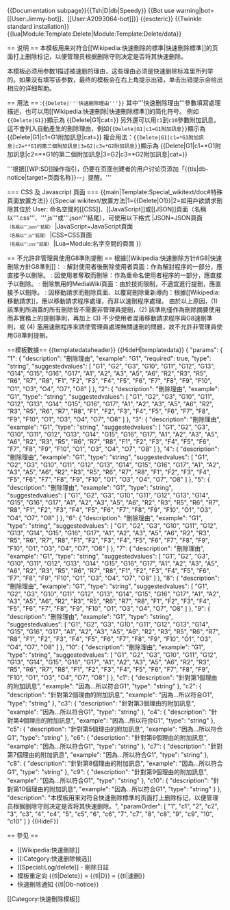 <noinclude>{{Documentation subpage}}</noinclude><includeonly>{{Tsh|D|db|Speedy}}
{{Bot use warning|bot=[[User:Jimmy-bot]]、[[User:A2093064-bot]]}}</includeonly>
{{esoteric}}
{{Twinkle standard installation}}
{{lua|Module:Template:Delete|Module:Template:Delete/data}}

== 说明 ==
本模板用来对符合[[Wikipedia:快速刪除的標準|快速刪除標準]]的页面打上删除标记，以便管理员根据删除守则决定是否将其快速删除。

本模板必须用参数1描述被速删的理由，这些理由必须是快速删除标准里所列举的。如果没有填写该参数，最终的模板会在右上角提示出错，单击出错提示会给出相应的详细帮助。

== 用法 ==
:<code>&#123;{Delete|'''快速删除理由'''}&#125;</code>
其中'''快速删除理由'''參數填寫處理描述，也可以用[[Wikipedia:快速刪除|快速刪除標準]]的简化符号。
例如<code><nowiki>{{Delete|G1}}</nowiki></code>顯示為
{{Delete|G1|cat=}}
另外還可以用<code>c1</code>到<code>c10</code>參數附加訊息，這不會列入自動產生的刪除理由，例如<code><nowiki>{{Delete|G1|c1=G1附加訊息}}</nowiki></code>顯示為
{{Delete|G1|c1=G1附加訊息|cat=}}
複合用法：<code><nowiki>{{Delete|G1|c1=*G1附加訊息|c2=**G1的第二個附加訊息|3=G2|c3=*G2附加訊息}}</nowiki></code>顯示為
{{Delete|G1|c1=*G1附加訊息|c2=**G1的第二個附加訊息|3=G2|c3=*G2附加訊息|cat=}}

'''根据[[WP:SD]]操作指引，仍要在页面创建者的用户讨论页添加「{{tls|db-notice|target=页面名称}}--~~<noinclude></noinclude>~~」提醒。'''

=== CSS 及 Javascript 頁面 ===
{{main|Template:Special_wikitext/doc#特殊頁面放置方法}}
{{Special wikitext/放置方法|1=<nowiki>{{Delete|O1}}</nowiki>|2=如用戶欲請求刪除其位於 User: 命名空間的[[CSS]]、[[JavaScript]]或[[JSON]]頁面（名稱以'''.css'''、'''.js'''或'''.json'''結尾），可使用以下格式
|JSON=JSON頁面<br/><span style="font-size:0.7em;">（名稱以'''.json'''結尾）</span>
|JavaScript=JavaScript頁面<br/><span style="font-size:0.7em;">（名稱以'''.js'''結尾）</span>
|CSS=CSS頁面<br/><span style="font-size:0.7em;">（名稱以'''.css'''結尾）</span>
|Lua=Module:名字空間的頁面
}}

== 不允許非管理員使用G8準則提刪 ==
根據[[Wikipedia:快速删除方针#G8|快速刪除方針G8準則]]：
: 解封使用者後刪除使用者頁面：作為解封程序的一部分，應直接予以刪除。
: 因使用者奪取而刪除：作為重命名使用者程序的一部分，應直接予以刪除。
: 刪除無用的MediaWiki頁面：由於技術限制，不適宜進行提刪，應直接予以刪除。
: 因移動請求而刪除頁面、以覆寫刪除重新導向：根據[[Wikipedia:移動請求]]，應以移動請求程序處理，而非以速刪程序處理。
由於以上原因，(1) 該準則所涵蓋的所有刪除皆不需要非管理員提刪，(2) 該準則僅作為刪除摘要使用而非實務上的提刪準則，再加上 (3) 不少使用者混淆移動請求程序與G8速刪準則，或 (4) 濫用速刪程序來誘使管理員處理無關速刪的問題，故不允許非管理員使用G8準則提刪。

==模板數據==
{{templatedataheader}}
{{HideH|templatedata}}
<templatedata>
{
	"params": {
		"1": {
			"description": "刪除理由",
			"example": "G1",
			"required": true,
			"type": "string",
			"suggestedvalues": [
				"G1", "G2", "G3", "G10", "G11", "G12", "G13", "G14", "G15", "G16", "G17",
				"A1", "A2", "A3", "A5", "A6",
				"R2", "R3", "R5", "R6", "R7", "R8",
				"F1", "F2", "F3", "F4", "F5", "F6", "F7", "F8", "F9", "F10",
				"O1", "O3", "O4", "O7", "O8"
			]
		},
		"2": {
			"description": "刪除理由",
			"example": "G1",
			"type": "string",
			"suggestedvalues": [
				"G1", "G2", "G3", "G10", "G11", "G12", "G13", "G14", "G15", "G16", "G17",
				"A1", "A2", "A3", "A5", "A6",
				"R2", "R3", "R5", "R6", "R7", "R8",
				"F1", "F2", "F3", "F4", "F5", "F6", "F7", "F8", "F9", "F10",
				"O1", "O3", "O4", "O7", "O8"
			]
		},
		"3": {
			"description": "刪除理由",
			"example": "G1",
			"type": "string",
			"suggestedvalues": [
				"G1", "G2", "G3", "G10", "G11", "G12", "G13", "G14", "G15", "G16", "G17",
				"A1", "A2", "A3", "A5", "A6",
				"R2", "R3", "R5", "R6", "R7", "R8",
				"F1", "F2", "F3", "F4", "F5", "F6", "F7", "F8", "F9", "F10",
				"O1", "O3", "O4", "O7", "O8"
			]
		},
		"4": {
			"description": "刪除理由",
			"example": "G1",
			"type": "string",
			"suggestedvalues": [
				"G1", "G2", "G3", "G10", "G11", "G12", "G13", "G14", "G15", "G16", "G17",
				"A1", "A2", "A3", "A5", "A6",
				"R2", "R3", "R5", "R6", "R7", "R8",
				"F1", "F2", "F3", "F4", "F5", "F6", "F7", "F8", "F9", "F10",
				"O1", "O3", "O4", "O7", "O8"
			]
		},
		"5": {
			"description": "刪除理由",
			"example": "G1",
			"type": "string",
			"suggestedvalues": [
				"G1", "G2", "G3", "G10", "G11", "G12", "G13", "G14", "G15", "G16", "G17",
				"A1", "A2", "A3", "A5", "A6",
				"R2", "R3", "R5", "R6", "R7", "R8",
				"F1", "F2", "F3", "F4", "F5", "F6", "F7", "F8", "F9", "F10",
				"O1", "O3", "O4", "O7", "O8"
			]
		},
		"6": {
			"description": "刪除理由",
			"example": "G1",
			"type": "string",
			"suggestedvalues": [
				"G1", "G2", "G3", "G10", "G11", "G12", "G13", "G14", "G15", "G16", "G17",
				"A1", "A2", "A3", "A5", "A6",
				"R2", "R3", "R5", "R6", "R7", "R8",
				"F1", "F2", "F3", "F4", "F5", "F6", "F7", "F8", "F9", "F10",
				"O1", "O3", "O4", "O7", "O8"
			]
		},
		"7": {
			"description": "刪除理由",
			"example": "G1",
			"type": "string",
			"suggestedvalues": [
				"G1", "G2", "G3", "G10", "G11", "G12", "G13", "G14", "G15", "G16", "G17",
				"A1", "A2", "A3", "A5", "A6",
				"R2", "R3", "R5", "R6", "R7", "R8",
				"F1", "F2", "F3", "F4", "F5", "F6", "F7", "F8", "F9", "F10",
				"O1", "O3", "O4", "O7", "O8"
			]
		},
		"8": {
			"description": "刪除理由",
			"example": "G1",
			"type": "string",
			"suggestedvalues": [
				"G1", "G2", "G3", "G10", "G11", "G12", "G13", "G14", "G15", "G16", "G17",
				"A1", "A2", "A3", "A5", "A6",
				"R2", "R3", "R5", "R6", "R7", "R8",
				"F1", "F2", "F3", "F4", "F5", "F6", "F7", "F8", "F9", "F10",
				"O1", "O3", "O4", "O7", "O8"
			]
		},
		"9": {
			"description": "刪除理由",
			"example": "G1",
			"type": "string",
			"suggestedvalues": [
				"G1", "G2", "G3", "G10", "G11", "G12", "G13", "G14", "G15", "G16", "G17",
				"A1", "A2", "A3", "A5", "A6",
				"R2", "R3", "R5", "R6", "R7", "R8",
				"F1", "F2", "F3", "F4", "F5", "F6", "F7", "F8", "F9", "F10",
				"O1", "O3", "O4", "O7", "O8"
			]
		},
		"10": {
			"description": "刪除理由",
			"example": "G1",
			"type": "string",
			"suggestedvalues": [
				"G1", "G2", "G3", "G10", "G11", "G12", "G13", "G14", "G15", "G16", "G17",
				"A1", "A2", "A3", "A5", "A6",
				"R2", "R3", "R5", "R6", "R7", "R8",
				"F1", "F2", "F3", "F4", "F5", "F6", "F7", "F8", "F9", "F10",
				"O1", "O3", "O4", "O7", "O8"
			]
		},
		"c1": {
			"description": "針對第1個理由的附加訊息",
			"example": "因為...所以符合G1",
			"type": "string"
		},
		"c2": {
			"description": "針對第2個理由的附加訊息",
			"example": "因為...所以符合G1",
			"type": "string"
		},
		"c3": {
			"description": "針對第3個理由的附加訊息",
			"example": "因為...所以符合G1",
			"type": "string"
		},
		"c4": {
			"description": "針對第4個理由的附加訊息",
			"example": "因為...所以符合G1",
			"type": "string"
		},
		"c5": {
			"description": "針對第5個理由的附加訊息",
			"example": "因為...所以符合G1",
			"type": "string"
		},
		"c6": {
			"description": "針對第6個理由的附加訊息",
			"example": "因為...所以符合G1",
			"type": "string"
		},
		"c7": {
			"description": "針對第7個理由的附加訊息",
			"example": "因為...所以符合G1",
			"type": "string"
		},
		"c8": {
			"description": "針對第8個理由的附加訊息",
			"example": "因為...所以符合G1",
			"type": "string"
		},
		"c9": {
			"description": "針對第9個理由的附加訊息",
			"example": "因為...所以符合G1",
			"type": "string"
		},
		"c10": {
			"description": "針對第10個理由的附加訊息",
			"example": "因為...所以符合G1",
			"type": "string"
		}
	},
	"description": "本模板用来对符合快速刪除標準的页面打上删除标记，以便管理员根据删除守则决定是否将其快速删除。",
	"paramOrder": [
		"1",
		"c1",
		"2",
		"c2",
		"3",
		"c3",
		"4",
		"c4",
		"5",
		"c5",
		"6",
		"c6",
		"7",
		"c7",
		"8",
		"c8",
		"9",
		"c9",
		"10",
		"c10"
	]
}
</templatedata>
{{HideF}}

== 參见 ==
* [[Wikipedia:快速刪除]]
* [[:Category:快速删除候选]]
* [[Special:Log/delete]] - 刪除日誌
* 模板重定向 {{tl|Delete}} = {{tl|D}} = {{tl|速删}}
* 快速刪除通知 {{tl|Db-notice}}
<includeonly>
<!-- 請在此線底下增加分類 -->
[[Category:快速刪除模板]]
</includeonly>